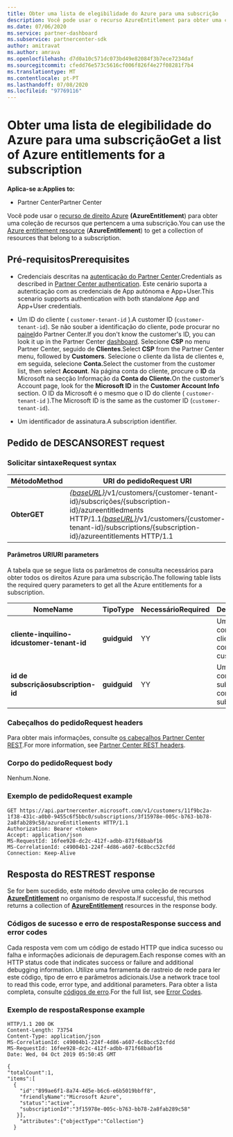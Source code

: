 ```yaml
---
title: Obter uma lista de elegibilidade do Azure para uma subscrição
description: Você pode usar o recurso AzureEntitlement para obter uma coleção de recursos de direito Azure que pertencem a uma subscrição.
ms.date: 07/06/2020
ms.service: partner-dashboard
ms.subservice: partnercenter-sdk
author: amitravat
ms.author: amrava
ms.openlocfilehash: d7d0a10c571dc073bd49e82084f3b7ece7234daf
ms.sourcegitcommit: cfedd76e573c5616cf006f826f4e27f08281f7b4
ms.translationtype: MT
ms.contentlocale: pt-PT
ms.lasthandoff: 07/08/2020
ms.locfileid: "97769116"
---
```

# <a name="get-a-list-of-azure-entitlements-for-a-subscription"></a><span data-ttu-id="4a8a5-103">Obter uma lista de elegibilidade do Azure para uma subscrição</span><span class="sxs-lookup"><span data-stu-id="4a8a5-103">Get a list of Azure entitlements for a subscription</span></span>

<span data-ttu-id="4a8a5-104">**Aplica-se a:**</span><span class="sxs-lookup"><span data-stu-id="4a8a5-104">**Applies to:**</span></span>

- <span data-ttu-id="4a8a5-105">Partner Center</span><span class="sxs-lookup"><span data-stu-id="4a8a5-105">Partner Center</span></span>

<span data-ttu-id="4a8a5-106">Você pode usar o [recurso de direito Azure](subscription-resources.md#azureentitlement) **(AzureEntitlement**) para obter uma coleção de recursos que pertencem a uma subscrição.</span><span class="sxs-lookup"><span data-stu-id="4a8a5-106">You can use the [Azure entitlement resource](subscription-resources.md#azureentitlement) (**AzureEntitlement**) to get a collection of resources that belong to a subscription.</span></span>

## <a name="prerequisites"></a><span data-ttu-id="4a8a5-107">Pré-requisitos</span><span class="sxs-lookup"><span data-stu-id="4a8a5-107">Prerequisites</span></span>

- <span data-ttu-id="4a8a5-108">Credenciais descritas na [autenticação do Partner Center](partner-center-authentication.md).</span><span class="sxs-lookup"><span data-stu-id="4a8a5-108">Credentials as described in [Partner Center authentication](partner-center-authentication.md).</span></span> <span data-ttu-id="4a8a5-109">Este cenário suporta a autenticação com as credenciais de App autónoma e App+User.</span><span class="sxs-lookup"><span data-stu-id="4a8a5-109">This scenario supports authentication with both standalone App and App+User credentials.</span></span>

- <span data-ttu-id="4a8a5-110">Um ID do cliente ( `customer-tenant-id` ).</span><span class="sxs-lookup"><span data-stu-id="4a8a5-110">A customer ID (`customer-tenant-id`).</span></span> <span data-ttu-id="4a8a5-111">Se não souber a identificação do cliente, pode procurar no [painel](https://partner.microsoft.com/dashboard)do Partner Center.</span><span class="sxs-lookup"><span data-stu-id="4a8a5-111">If you don't know the customer's ID, you can look it up in the Partner Center [dashboard](https://partner.microsoft.com/dashboard).</span></span> <span data-ttu-id="4a8a5-112">Selecione **CSP** no menu Partner Center, seguido de **Clientes**.</span><span class="sxs-lookup"><span data-stu-id="4a8a5-112">Select **CSP** from the Partner Center menu, followed by **Customers**.</span></span> <span data-ttu-id="4a8a5-113">Selecione o cliente da lista de clientes e, em seguida, selecione **Conta.**</span><span class="sxs-lookup"><span data-stu-id="4a8a5-113">Select the customer from the customer list, then select **Account**.</span></span> <span data-ttu-id="4a8a5-114">Na página conta do cliente, procure o **ID** da Microsoft na secção Informação da **Conta do Cliente.**</span><span class="sxs-lookup"><span data-stu-id="4a8a5-114">On the customer’s Account page, look for the **Microsoft ID** in the **Customer Account Info** section.</span></span> <span data-ttu-id="4a8a5-115">O ID da Microsoft é o mesmo que o ID do cliente ( `customer-tenant-id` ).</span><span class="sxs-lookup"><span data-stu-id="4a8a5-115">The Microsoft ID is the same as the customer ID  (`customer-tenant-id`).</span></span>

- <span data-ttu-id="4a8a5-116">Um identificador de assinatura.</span><span class="sxs-lookup"><span data-stu-id="4a8a5-116">A subscription identifier.</span></span>

## <a name="rest-request"></a><span data-ttu-id="4a8a5-117">Pedido de DESCANSO</span><span class="sxs-lookup"><span data-stu-id="4a8a5-117">REST request</span></span>

### <a name="request-syntax"></a><span data-ttu-id="4a8a5-118">Solicitar sintaxe</span><span class="sxs-lookup"><span data-stu-id="4a8a5-118">Request syntax</span></span>

| <span data-ttu-id="4a8a5-119">Método</span><span class="sxs-lookup"><span data-stu-id="4a8a5-119">Method</span></span>  | <span data-ttu-id="4a8a5-120">URI do pedido</span><span class="sxs-lookup"><span data-stu-id="4a8a5-120">Request URI</span></span>                                                                                                                   |
|---------|---------------------------------------------------------------------------------|
| <span data-ttu-id="4a8a5-121">**Obter**</span><span class="sxs-lookup"><span data-stu-id="4a8a5-121">**GET**</span></span> | <span data-ttu-id="4a8a5-122">[*{baseURL}*](partner-center-rest-urls.md)/v1/customers/{customer-tenant-id}/subscrições/{subscription-id}/azureentitledments HTTP/1.1</span><span class="sxs-lookup"><span data-stu-id="4a8a5-122">[*{baseURL}*](partner-center-rest-urls.md)/v1/customers/{customer-tenant-id}/subscriptions/{subscription-id}/azureentitlements HTTP/1.1</span></span> |

#### <a name="uri-parameters"></a><span data-ttu-id="4a8a5-123">Parâmetros URI</span><span class="sxs-lookup"><span data-stu-id="4a8a5-123">URI parameters</span></span>

<span data-ttu-id="4a8a5-124">A tabela que se segue lista os parâmetros de consulta necessários para obter todos os direitos Azure para uma subscrição.</span><span class="sxs-lookup"><span data-stu-id="4a8a5-124">The following table lists the required query parameters to get all the Azure entitlements for a subscription.</span></span>

| <span data-ttu-id="4a8a5-125">Nome</span><span class="sxs-lookup"><span data-stu-id="4a8a5-125">Name</span></span>                   | <span data-ttu-id="4a8a5-126">Tipo</span><span class="sxs-lookup"><span data-stu-id="4a8a5-126">Type</span></span>     | <span data-ttu-id="4a8a5-127">Necessário</span><span class="sxs-lookup"><span data-stu-id="4a8a5-127">Required</span></span> | <span data-ttu-id="4a8a5-128">Descrição</span><span class="sxs-lookup"><span data-stu-id="4a8a5-128">Description</span></span>                           |
|------------------------|----------|----------|---------------------------------------|
| <span data-ttu-id="4a8a5-129">**cliente-inquilino-id**</span><span class="sxs-lookup"><span data-stu-id="4a8a5-129">**customer-tenant-id**</span></span> | <span data-ttu-id="4a8a5-130">**guid**</span><span class="sxs-lookup"><span data-stu-id="4a8a5-130">**guid**</span></span> | <span data-ttu-id="4a8a5-131">Y</span><span class="sxs-lookup"><span data-stu-id="4a8a5-131">Y</span></span>        | <span data-ttu-id="4a8a5-132">Um GUID correspondente ao cliente.</span><span class="sxs-lookup"><span data-stu-id="4a8a5-132">A GUID corresponding to the customer.</span></span> |
| <span data-ttu-id="4a8a5-133">**id de subscrição**</span><span class="sxs-lookup"><span data-stu-id="4a8a5-133">**subscription-id**</span></span>       | <span data-ttu-id="4a8a5-134">**guid**</span><span class="sxs-lookup"><span data-stu-id="4a8a5-134">**guid**</span></span> | <span data-ttu-id="4a8a5-135">Y</span><span class="sxs-lookup"><span data-stu-id="4a8a5-135">Y</span></span>        | <span data-ttu-id="4a8a5-136">Um GUID correspondente à subscrição.</span><span class="sxs-lookup"><span data-stu-id="4a8a5-136">A GUID corresponding to the subscription.</span></span>    |

### <a name="request-headers"></a><span data-ttu-id="4a8a5-137">Cabeçalhos do pedido</span><span class="sxs-lookup"><span data-stu-id="4a8a5-137">Request headers</span></span>

<span data-ttu-id="4a8a5-138">Para obter mais informações, consulte [os cabeçalhos Partner Center REST](headers.md).</span><span class="sxs-lookup"><span data-stu-id="4a8a5-138">For more information, see [Partner Center REST headers](headers.md).</span></span>

### <a name="request-body"></a><span data-ttu-id="4a8a5-139">Corpo do pedido</span><span class="sxs-lookup"><span data-stu-id="4a8a5-139">Request body</span></span>

<span data-ttu-id="4a8a5-140">Nenhum.</span><span class="sxs-lookup"><span data-stu-id="4a8a5-140">None.</span></span>

### <a name="request-example"></a><span data-ttu-id="4a8a5-141">Exemplo de pedido</span><span class="sxs-lookup"><span data-stu-id="4a8a5-141">Request example</span></span>

```http
GET https://api.partnercenter.microsoft.com/v1/customers/11f9bc2a-1f38-431c-a0b0-9455c6f5bbc0/subscriptions/3f15978e-005c-b763-bb78-2a8fab289c58/azureEntitlements HTTP/1.1
Authorization: Bearer <token>
Accept: application/json
MS-RequestId: 16fee928-dc2c-412f-adbb-871f68babf16
MS-CorrelationId: c49004b1-224f-4d86-a607-6c8bcc52cfdd
Connection: Keep-Alive
```

## <a name="rest-response"></a><span data-ttu-id="4a8a5-142">Resposta do REST</span><span class="sxs-lookup"><span data-stu-id="4a8a5-142">REST response</span></span>

<span data-ttu-id="4a8a5-143">Se for bem sucedido, este método devolve uma coleção de recursos [**AzureEntitlement**](subscription-resources.md#azureentitlement) no organismo de resposta.</span><span class="sxs-lookup"><span data-stu-id="4a8a5-143">If successful, this method returns a collection of [**AzureEntitlement**](subscription-resources.md#azureentitlement) resources in the response body.</span></span>

### <a name="response-success-and-error-codes"></a><span data-ttu-id="4a8a5-144">Códigos de sucesso e erro de resposta</span><span class="sxs-lookup"><span data-stu-id="4a8a5-144">Response success and error codes</span></span>

<span data-ttu-id="4a8a5-145">Cada resposta vem com um código de estado HTTP que indica sucesso ou falha e informações adicionais de depuragem.</span><span class="sxs-lookup"><span data-stu-id="4a8a5-145">Each response comes with an HTTP status code that indicates success or failure and additional debugging information.</span></span> <span data-ttu-id="4a8a5-146">Utilize uma ferramenta de rastreio de rede para ler este código, tipo de erro e parâmetros adicionais.</span><span class="sxs-lookup"><span data-stu-id="4a8a5-146">Use a network trace tool to read this code, error type, and additional parameters.</span></span> <span data-ttu-id="4a8a5-147">Para obter a lista completa, consulte [códigos de erro](error-codes.md).</span><span class="sxs-lookup"><span data-stu-id="4a8a5-147">For the full list, see [Error Codes](error-codes.md).</span></span>

### <a name="response-example"></a><span data-ttu-id="4a8a5-148">Exemplo de resposta</span><span class="sxs-lookup"><span data-stu-id="4a8a5-148">Response example</span></span>

```http
HTTP/1.1 200 OK
Content-Length: 73754
Content-Type: application/json
MS-CorrelationId: c49004b1-224f-4d86-a607-6c8bcc52cfdd
MS-RequestId: 16fee928-dc2c-412f-adbb-871f68babf16
Date: Wed, 04 Oct 2019 05:50:45 GMT

{
"totalCount":1,
"items":[
  {
    "id":"899ae6f1-8a74-4d5e-b6c6-e6b5019bbff8",
    "friendlyName":"Microsoft Azure",
    "status":"active",
    "subscriptionId":"3f15978e-005c-b763-bb78-2a8fab289c58"
   }],
    "attributes":{"objectType":"Collection"}
  }
```
